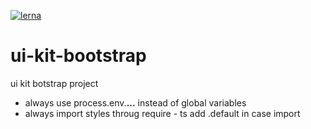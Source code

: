[![lerna](https://img.shields.io/badge/maintained%20with-lerna-cc00ff.svg)](https://lernajs.io/)

# ui-kit-bootstrap

ui kit botstrap project

-   always use process.env.**...** instead of global variables
-   always import styles throug require - ts add .default in case import
